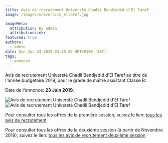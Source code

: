 ```yaml
---
title: Avis de recrutement Universté Chadli Bendjedid d'El Taref
image: /images/universite_eltaref.jpg

imageMeta:
  attribution: By admin
  attributionLink:
featured: true
authors:
  - admin
date: Sun Jun 23 2019 23:15:59 GMT+0100 (IST)
tags:
  - annonce
---
```


Avis de recrutement Universté Chadli Bendjedid d'El Taref au titre de l'année budgétaire 2019, pour le grade de maître assistant Classe B:

Date de l'annonce: **23 Juin 2019**.

![Avis de recrutement Universté Chadli Bendjedid d'El Taref](/images/avis_de_recrutement_universite_eltaref.jpg)
![Avis de recrutement Universté Chadli Bendjedid d'El Taref](/images/avis_de_recrutement_universite_eltaref_2.jpg)

Pour consulter tous les offres de la première session, suivez le lien: [tous les avis de recrutement](/tous_les_avis_de_recrutement_annee_budgetaire_2019/)

Pour consulter tous les offres de la deuxième session (à partir de Novembre 2019), suivez le lien: [tous les avis de recrutement deuxième session](/tous-les-avis-de-recrutement-mitre-assistant-classe-b-au-titre-de-l-annee-2019-deuxieme-session/)
